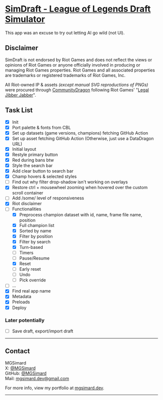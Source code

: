 # [SimDraft - League of Legends Draft Simulator](https://simdraft.pages.dev/)

This app was an excuse to try out letting AI go wild (not UI).

## Disclaimer

SimDraft is not endorsed by Riot Games and does not reflect the views or opinions of Riot Games or anyone officially involved in producing or managing Riot Games properties. Riot Games and all associated properties are trademarks or registered trademarks of Riot Games, Inc.

All Riot-owned IP & assets _(except manual SVG reproductions of PNGs)_ were procured through [CommunityDragon](https://communitydragon.org/) following Riot Games' "[Legal Jibber Jabber](https://www.riotgames.com/en/legal)".

## Task List

- [x] Init
- [x] Port palette & fonts from CBL
- [x] Set up datasets (game versions, champions) fetching GitHub Action
- [x] Set up asset fetching GitHub Action (Otherwise, just use a DataDragon URL)
- [x] Initial layout
- [x] Restyle primary button
- [x] Red during bans btw
- [x] Style the search bar
- [x] Add clear button to search bar
- [x] Champ hovers & selected styles
- [ ] Find out why filter drop-shadow isn't working on overlays
- [x] Restore ctrl + mousewheel zooming when hovered over the custom scroll container
- [ ] Add /some/ level of responsiveness
- [x] Riot disclaimer
- [ ] Functionalities
  - [x] Preprocess champion dataset with id, name, frame file name, position
  - [x] Full champion list
  - [x] Sorted by name
  - [x] Filter by position
  - [x] Filter by search
  - [x] Turn-based
  - [ ] Timers
  - [ ] Pause/Resume
  - [x] Reset
  - [ ] Early reset
  - [ ] Undo
  - [ ] Pick override
- [ ] ...
- [x] Find real app name
- [x] Metadata
- [x] Preloads
- [x] Deploy

### Later potentially

- [ ] Save draft, export/import draft

---

## Contact

MGSimard  
X: [@MGSimard](https://x.com/MGSimard)  
GitHub: [@MGSimard](https://github.com/MGSimard)  
Mail: [mgsimard.dev@gmail.com](mailto:mgsimard.dev@gmail.com)

For more info, view my portfolio at [mgsimard.dev](https://mgsimard.dev).

---
